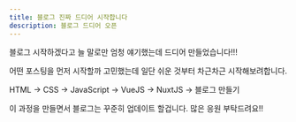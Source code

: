 ```yaml
---
title: 블로그 진짜 드디어 시작합니다
description: 블로그 드디어 오픈
---
```


블로그 시작하겠다고 늘 말로만 엄청 얘기했는데 드디어 만들었습니다!!!

어떤 포스팅을 먼저 시작할까 고민했는데 일단 쉬운 것부터 차근차근 시작해보려합니다.

HTML -> CSS -> JavaScript -> VueJS -> NuxtJS -> 블로그 만들기

이 과정을 만들면서 블로그는 꾸준히 업데이트 할겁니다. 많은 응원 부탁드려요!!
